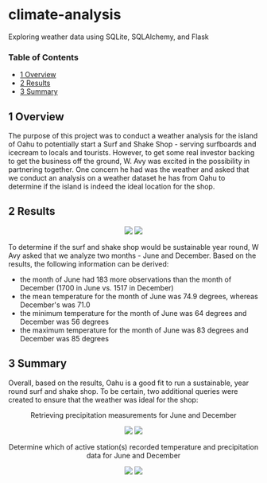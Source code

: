# climate-analysis
Exploring weather data using SQLite, SQLAlchemy, and Flask

### Table of Contents
- [1 Overview](#1-overview)
- [2 Results](#2-results)
- [3 Summary](#3-summary)


## 1 Overview

The purpose of this project was to conduct a weather analysis for the island of Oahu to potentially start a Surf and Shake Shop - serving surfboards and icecream to locals and tourists. However, to get some real investor backing to get the business off the ground, W. Avy was excited in the possibility in partnering together. One concern he had was the weather and asked that we conduct an analysis on a weather dataset he has from Oahu to determine if the island is indeed the ideal location for the shop.


## 2 Results

<p align="center">
  <img src="https://user-images.githubusercontent.com/95978097/156495669-789a730e-4e35-4277-9155-f96aa548d763.png" />
  <img src="https://user-images.githubusercontent.com/95978097/156495740-94a6a9c4-3a29-4966-b632-aa55d13c0b03.png" />
</p>

To determine if the surf and shake shop would be sustainable year round, W Avy asked that we analyze two months - June and December. Based on the results, the following information can be derived:

- the month of June had 183 more observations than the month of December (1700 in June vs. 1517 in December)
- the mean temperature for the month of June was 74.9 degrees, whereas December's was 71.0
- the minimum temperature for the month of June was 64 degrees and December was 56 degrees
- the maximum temperature for the month of June was 83 degrees and December was 85 degrees

## 3 Summary

Overall, based on the results, Oahu is a good fit to run a sustainable, year round surf and shake shop. To be certain, two additional queries were created to ensure
that the weather was ideal for the shop: 

<p align="center"> Retrieving precipitation measurements for June and December</p>

<p align="center">
  <img src="https://user-images.githubusercontent.com/95978097/156495166-cae7956b-ef3f-44bd-a44a-f4af38f80be3.png" />
  <img src="https://user-images.githubusercontent.com/95978097/156495217-6f11ad1b-45ca-4998-a65f-2784ce7a4de3.png" />
</p>

<p align="center"> Determine which of active station(s) recorded temperature and precipitation data for June and December</p>

<p align="center">
  <img src="https://user-images.githubusercontent.com/95978097/156495799-3e4e9baa-5021-49ae-a8ea-724b8e909c9e.png" />
  <img src="https://user-images.githubusercontent.com/95978097/156495828-17145b27-dbf9-47fc-a6ef-c1323fe5addb.png" />
</p>



